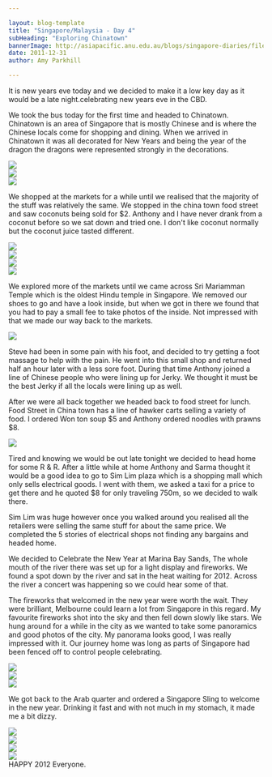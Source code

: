```yaml
---

layout: blog-template
title: "Singapore/Malaysia - Day 4"
subHeading: "Exploring Chinatown"
bannerImage: http://asiapacific.anu.edu.au/blogs/singapore-diaries/files/2011/04/singapore-banner-2.jpg
date: 2011-12-31
author: Amy Parkhill

---
```


It is new years eve today and we decided to make it a low key day as it would be a late night.celebrating new years eve in the CBD.

We took the bus today for the first time and headed to Chinatown. Chinatown is an area of Singapore that is mostly Chinese and is where the Chinese locals come for shopping and dining. When we arrived in Chinatown it was all decorated for New Years and being the year of the dragon the dragons were represented strongly in the decorations.  

<div class="center-image"><img src="https://lh3.googleusercontent.com/b-Cel0tyOKaWy-tyg_QajnsksFMifGTQhyh3KL9JhfNYVA6w2n5-FqbAD4WPAvUNtUuppScaTL-1gBQ5NKJ9xPMF55eXDDRXuVCfzLNSSK4LguKfiU-5T80F-3v0l78Q3x7d-6KK6g" /></div>
<div class="center-image"><img src="https://lh3.googleusercontent.com/Q2ECyoCtmFqun3OtdUJVCmcjgLAJNrLRUMHdK_5qN2OLOkJETHKmwCNqzbW8URa_95FpmXWRbyYWmmaCJhdQyf-6vDSVHZ2DJJfoyqxl59TE1xt9QT-f_8cxOE6Z1moeqVMXvaDfww" /></div>
<div class="center-image"><img src="https://lh3.googleusercontent.com/EZ1YmLc0qfIigcXNdpwm6wPmxTWlQlyhTBCJiPtHnse5VHt1RTTogZvt4eCJTxDXwHIOGcVyq8d62UGp-k3qM1HrIVFx2IhaZLKDnvsEEvEmKO9nnN0a0bCh_4eGxI82yLPzBns3BQ" /></div>

We shopped at the markets for a while until we realised that the majority of the stuff was relatively the same. We stopped in the china town food street and saw coconuts being sold for $2. Anthony and I have never drank from a coconut before so we sat down and tried one. I don't like coconut normally but the coconut juice tasted different.

<div class="center-image"><img src="https://lh3.googleusercontent.com/M7FiDaKH1mDWX4RzvbWzGjPK9U_p9MfHzWBua2wRk7NZqsdyPkBEXfMpW_GRRRjcHWQqBzi3A0oRQj-V14MiVnDUnTVQp79u9WRJsYDFIGF1PYYD9CRFzMLA2FbJQ98C9i62yYot1Q" /></div>
<div class="center-image"><img src="https://lh3.googleusercontent.com/nydxitoeaBFMGYPT9DkO2_gHpS5gzbhq18wj_wxd1O5k0TxgAxnL030S0nlx6xKolA0OdMMob5GlXfvIGEfIvH5veBZa-mNa9ZWPvRXZhQBzq8wZAjIt18zcmmw0w7gIDdHS6PrSug" /></div>
<div class="center-image"><img src="https://lh3.googleusercontent.com/VGPSQRX6ENl-2YIjoAY82zWnUHaPJWvi-MsK4LXG2JhRHW81A59Wk6OQA2SYTJdspol-ANBW9jcYIbiLPd4sM3dzRMKMNK-Ik2riiSYtgeZGSbLdCGjeynwfd_zqQXnXAfSUNwy9Sw" /></div>
<div class="center-image"><img src="https://lh3.googleusercontent.com/nZk_LzdcmSeu_0wZH3dN48-ELJS1uzWzWuDHtj_a-XEJZEgZ7FPViJKe1AoGEeIyEJIOesPjPt7hWXYSMMXEll7NRA8B5IwTBqrO9eRIkAtJjw8hGs7ImSyzlCYaE5IMvekK1wvkRQ" /></div>

We explored more of the markets until we came across Sri Mariamman Temple which is the oldest Hindu temple in Singapore. We removed our shoes to go and have a look inside, but when we got in there we found that you had to pay a small fee to take photos of the inside. Not impressed with that we made our way back to the markets.

<div class="center-image"><img src="https://lh3.googleusercontent.com/PbkqSgYsicd8TQq6HK2K4_coz-Np3_ObFENS6rrPo9ycmj5RD_QSYCQ6slWk0BmhIttr28mpB5tA-xeGX0LeWXgNpQ3d9pn57hbr3ZuJSzRB5nLSocATh8GNV43C5MIaLuEl7RIHlg" /></div>

Steve had been in some pain with his foot, and decided to try getting a foot massage to help with the pain. He went into this small shop and returned half an hour later with a less sore foot. During that time Anthony joined a line of Chinese people who were lining up for Jerky. We thought it must be the best Jerky if all the locals were lining up as well.

After we were all back together we headed back to food street for lunch. Food Street in China town has a line of hawker carts selling a variety of food. I ordered Won ton soup $5 and Anthony ordered noodles with prawns $8.

<div class="center-image"><img src="https://lh3.googleusercontent.com/OceqdqWLY-dWNXdW1pDUFcU5K76kHtoTjJC8rsOmyTrcIjcy7k9RVvMtk6v9m8Stm6ortTf84YA4Usa8mWw90skigCUROAlLRFWttnScnnKrGoCq3OrXIbBrkP9p0AfkTWZNwJkuqA" /></div>

Tired and knowing we would be out late tonight we decided to head home for some R & R. After a little while at home Anthony and Sarma thought it would be a good idea to go to Sim Lim plaza which is a shopping mall which only sells electrical goods. I went with them, we asked a taxi for a price to get there and he quoted $8 for only traveling 750m, so we decided to walk there.

Sim Lim was huge however once you walked around you realised all the retailers were selling the same stuff for about the same price. We completed the 5 stories of electrical shops not finding any bargains and headed home.

We decided to Celebrate the New Year at Marina Bay Sands, The whole mouth of the river there was set up for a light display and fireworks. We found a spot down by the river and sat in the heat waiting for 2012. Across the river a concert was happening so we could hear some of that.

The fireworks that welcomed in the new year were worth the wait. They were brilliant, Melbourne could learn a lot from Singapore in this regard. My favourite fireworks shot into the sky and then fell down slowly like stars. We hung around for a while in the city as we wanted to take some panoramics and good photos of the city. My panorama looks good, I was really impressed with it.  Our journey home was long as parts of Singapore had been fenced off to control people celebrating.

<div class="center-image"><img src="https://lh3.googleusercontent.com/TU9LzuWauUyubfZKHO3mB5-RbvbK3cn3JBxSdDelWqvz5RYcI7VNjcRt7dXPsKz4jwRBEgaNnqQj-JNZkdHFAFb43Cu4fazWo37Bp9aVujShfEIOw0nrC5SvVF9qC9sxPWfTtBArug" /></div>
<div class="center-image"><img src="https://lh3.googleusercontent.com/X3GXQcdtV5DrkXkdUDH-Ad5gl5VV_1-KFOFIGRPYXS_i6o0R07SKEkFlZxovtZ1bC-n7R6Ab5vCn5V7MOESqU27bMLuXVexOUg7NdtqgIySEj6UelJx0kPSX_2Dpo2gAl0PWBUF5Fg" /></div>
<div class="center-image"><img src="https://lh3.googleusercontent.com/LynQDjVtK9q3LSdFouS8i7B3_qf_wNSuSfC_1b3IR6_RjDPLlgcN6HITQie4uJ4WSMOdJuInwtbKNqbYnbAkJFk3sJZkRRNjUtqHN3vGIlZ-tfLNBHJK5_Eh8GcZc3zvOY0fTRG9Sw" /></div>

We got back to the Arab quarter and ordered a Singapore Sling to welcome in the new year. Drinking it fast and with not much in my stomach, it made me a bit dizzy. 

<div class="center-image"><img src="https://lh3.googleusercontent.com/jmw8K-yVo1_LebKL89DjWtJs1XuVZNOwxFHVIv2I0NBYJN-rBAGPpO8oAvRHK7v5ogbYj1AHWXF9gDEGkf-TZ5zprnwbMxMGUy3vI1ZBdbAdceJuvXZVpjkANu7WeTIJ9iDPP2wwrA" /></div>
<div class="center-image"><img src="https://lh3.googleusercontent.com/i_EJyDk2DEtDyhHhWZxCpDXE8vGuCzP1XSVUr9TBFruebSKIunEAmGlX0QYfmGOhzSmjeqrI08z3XNPv-dL-9aGIifvBX4P-pP-tYlJvREOXwOHrDG-EqCu-vmmdnJUTAJv3USuaIA" /></div>
<div class="center-image"><img src="https://lh3.googleusercontent.com/STMD5JpZMgY0xYedT2zKuWQoWSvxB1AjvCN9ovFqs-Bfu8YDaY288KELcLpXFIxP_mla7SdP-BRYxgdmPDolul3S4MaDqSG65qVLrHOk8O7N-QEB3kk0FwFXkskkZO6W9sJzdC1gkg" /></div>
<div class="center-image"><img src="https://lh3.googleusercontent.com/IcPfU4aHlfB212980aneS8PkccMAN0jvw3CXxQVH4TrTVoySRdtrK0TjnIZsC1b-Iooq6FiYI4-j7DcjFl7oGp9Kj6EYS2BebDacbAhaUPNcNaBd8UPqFi7SMs0dPfkkOKZa-4FDTQ" /></div>
HAPPY 2012 Everyone. 




